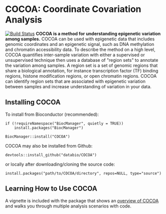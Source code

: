 # COCOA: Coordinate Covariation Analysis
[![Build Status](https://travis-ci.com/databio/COCOA.svg?branch=master)](https://travis-ci.com/databio/COCOA)
**COCOA is a method for understanding epigenetic variation among samples.** COCOA can be used with epigenetic data that includes genomic coordinates and an epigenetic signal, such as DNA methylation and chromatin accessibility data. To describe the method on a high level, COCOA quantifies inter-sample variation with either a supervised or unsupervised technique then uses a database of "region sets" to annotate the variation among samples. A region set is a set of genomic regions that share a biological annotation, for instance transcription factor (TF) binding regions, histone modification regions, or open chromatin regions. COCOA can identify region sets that are associated with epigenetic variation between samples and increase understanding of variation in your data.


## Installing COCOA
To install from Bioconductor (recommended):

```{r, eval=FALSE, message=FALSE, warning=FALSE}
if (!requireNamespace("BiocManager", quietly = TRUE))
    install.packages("BiocManager")

BiocManager::install("COCOA")
```

COCOA may also be installed from Github:

```{r, eval=FALSE, message=FALSE, warning=FALSE}
devtools::install_github("databio/COCOA")
```

or locally after downloading/cloning the source code:

```{r, eval=FALSE, message=FALSE, warning=FALSE}
install.packages("path/to/COCOA/directory", repos=NULL, type="source")
```

## Learning How to Use COCOA
A vignette is included with the package that shows an [overview of COCOA](http://code.databio.org/COCOA/articles/IntroToCOCOA.html) and walks you through multiple analysis scenarios with code.
